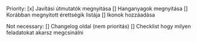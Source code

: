 Priority:
[x] Javítási útmutatók megnyitása
[] Hanganyagok megnyitása
[] Korábban megnyitott érettségik listája
[] Ikonok hozzáadása

Not necessary:
[] Changelog oldal (nem prioritás)
[] Checklist hogy milyen feladatokat akarsz megcsinálni
